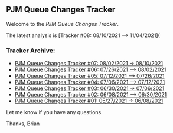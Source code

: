 ## PJM Queue Changes Tracker

Welcome to the *PJM Queue Changes Tracker*. 

The latest analysis is [Tracker #08: 08/10/2021 –> 11/04/2021](

### Tracker Archive:
- [PJM Queue Changes Tracker #07: 08/02/2021 -> 08/10/2021](https://rpubs.com/briankusiak/pjmqueuetracker_07)
- [PJM Queue Changes Tracker #06: 07/26/2021 –> 08/02/2021](https://rpubs.com/briankusiak/pjmqueuetracker_06)
- [PJM Queue Changes Tracker #05: 07/12/2021 –> 07/26/2021](https://rpubs.com/briankusiak/pjmqueuetracker_05)
- [PJM Queue Changes Tracker #04: 07/06/2021 –> 07/12/2021](https://rpubs.com/briankusiak/pjmqueuetracker_04)
- [PJM Queue Changes Tracker #03: 06/30/2021 -> 07/06/2021](https://rpubs.com/briankusiak/pjmqueuetracker_03)
- [PJM Queue Changes Tracker #02: 06/08/2021 –> 06/30/2021](https://rpubs.com/briankusiak/787009)
- [PJM Queue Changes Tracker #01: 05/27/2021 -> 06/08/2021](https://rpubs.com/briankusiak/785398)


Let me know if you have any questions. 

Thanks,
Brian

